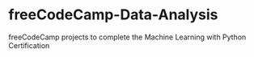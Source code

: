 # freeCodeCamp-Data-Analysis
freeCodeCamp projects to complete the Machine Learning with Python Certification
